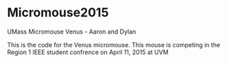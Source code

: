 # Micromouse2015
UMass Micromouse Venus - Aaron and Dylan

This is the code for the Venus micromouse. This mouse is competing in the Region 1 IEEE student confrence on April 11, 2015 at UVM
